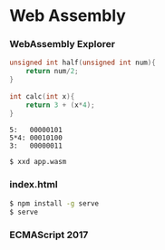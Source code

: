 # Web Assembly

### WebAssembly Explorer

```c
unsigned int half(unsigned int num){
    return num/2;
}
  
int calc(int x){
    return 3 + (x*4);
}
```

```
5:   00000101
5*4: 00010100
3:   00000011
```

```bash
$ xxd app.wasm
```

### index.html

```bash
$ npm install -g serve
$ serve 
```

### ECMAScript 2017